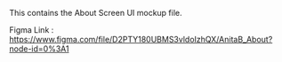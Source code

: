This contains the About Screen UI mockup file.

Figma Link : https://www.figma.com/file/D2PTY180UBMS3vldoIzhQX/AnitaB_About?node-id=0%3A1
